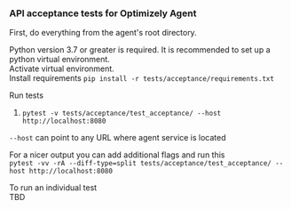 ### API acceptance tests for Optimizely Agent

First, do everything from the agent's root directory. 

Python version 3.7 or greater is required.
It is recommended to set up a python virtual environment.     
Activate virtual environment.  
Install requirements `pip install -r tests/acceptance/requirements.txt` 


Run tests  
1. `pytest -v tests/acceptance/test_acceptance/ --host http://localhost:8080`

`--host` can point to any URL where agent service is located

For a nicer output you can add additional flags and run this  
`pytest -vv -rA --diff-type=split tests/acceptance/test_acceptance/ --host http://localhost:8080`

To run an individual test  
TBD










